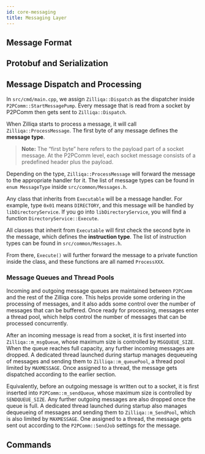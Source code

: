 ```yaml
---
id: core-messaging
title: Messaging Layer
---
```

## Message Format

## Protobuf and Serialization

## Message Dispatch and Processing

In `src/cmd/main.cpp`, we assign `Zilliqa::Dispatch` as the dispatcher inside `P2PComm::StartMessagePump`.
Every message that is read from a socket by P2PComm then gets sent to `Zilliqa::Dispatch`.

When Zilliqa starts to process a message, it will call `Zilliqa::ProcessMessage`.
The first byte of any message defines the **message type**.
> **Note:** The “first byte” here refers to the payload part of a socket message.
At the P2PComm level, each socket message consists of a predefined header plus the payload.

Depending on the type, `Zilliqa::ProcessMessage` will forward the message to the appropriate handler for it.
The list of message types can be found in `enum MessageType` inside `src/common/Messages.h`.

Any class that inherits from `Executable` will be a message handler.
For example, type `0x01` means `DIRECTORY`, and this message will be handled by `libDirectoryService`.
If you go into `libDirectoryService`, you will find a function `DirectoryService::Execute`.

All classes that inherit from `Executable` will first check the second byte in the message, which defines the **instruction type**.
The list of instruction types can be found in `src/common/Messages.h`.

From there, `Execute()` will further forward the message to a private function inside the class, and these functions are all named `ProcessXXX`.

### Message Queues and Thread Pools

Incoming and outgoing message queues are maintained between `P2PComm` and the rest of the Zilliqa core. This helps provide some ordering in the processing of messages, and it also adds some control over the number of messages that can be buffered. Once ready for processing, messages enter a thread pool, which helps control the number of messages that can be processed concurrently.

After an incoming message is read from a socket, it is first inserted into `Zilliqa::m_msgQueue`, whose maximum size is controlled by `MSGQUEUE_SIZE`. When the queue reaches full capacity, any further incoming messages are dropped. A dedicated thread launched during startup manages dequeueing of messages and sending them to `Zilliqa::m_queuePool`, a thread pool limited by `MAXMESSAGE`. Once assigned to a thread, the message gets dispatched according to the earlier section.

Equivalently, before an outgoing message is written out to a socket, it is first inserted into `P2PComm::m_sendQueue`, whose maximum size is controlled by `SENDQUEUE_SIZE`. Any further outgoing messages are also dropped once the queue is full. A dedicated thread launched during startup also manages dequeueing of messages and sending them to `Zilliqa::m_SendPool`, which is also limited by `MAXMESSAGE`. One assigned to a thread, the message gets sent out according to the `P2PComm::SendJob` settings for the message.

## Commands